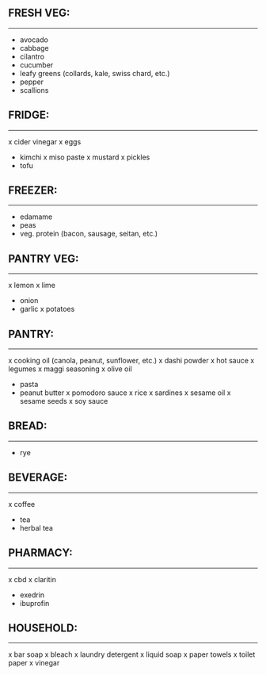## FRESH VEG:
-------------
- avocado
- cabbage
- cilantro
- cucumber
- leafy greens (collards, kale, swiss chard, etc.)
- pepper
- scallions

## FRIDGE:
----------
x cider vinegar
x eggs
- kimchi
x miso paste
x mustard
x pickles
- tofu

## FREEZER:
-----------
- edamame
- peas
- veg. protein (bacon, sausage, seitan, etc.)

## PANTRY VEG:
--------------
x lemon
x lime
- onion
- garlic
x potatoes

## PANTRY:
----------
x cooking oil (canola, peanut, sunflower, etc.)
x dashi powder
x hot sauce
x legumes
x maggi seasoning
x olive oil
- pasta
- peanut butter
x pomodoro sauce
x rice
x sardines
x sesame oil
x sesame seeds
x soy sauce

## BREAD:
---------
- rye

## BEVERAGE:
------------
x coffee
- tea
- herbal tea

## PHARMACY:
---------
x cbd
x claritin
- exedrin
- ibuprofin

## HOUSEHOLD:
-------------
x bar soap
x bleach
x laundry detergent
x liquid soap
x paper towels
x toilet paper
x vinegar
